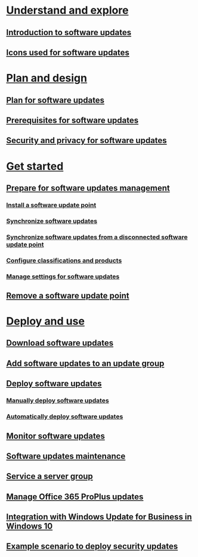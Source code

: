 # [Understand and explore](understand/software-updates-introduction.md)## [Introduction to software updates](understand/software-updates-introduction.md)## [Icons used for software updates](understand/software-updates-icons.md)
# [Plan and design](plan-design/plan-for-software-updates.md)
## [Plan for software updates](plan-design/plan-for-software-updates.md)## [Prerequisites for software updates](plan-design/prerequisites-for-software-updates.md)
## [Security and privacy for software updates](plan-design/security-and-privacy-for-software-updates.md)
# [Get started](get-started/prepare-for-software-updates-management.md)## [Prepare for software updates management](get-started/prepare-for-software-updates-management.md)### [Install a software update point](get-started/install-a-software-update-point.md)
### [Synchronize software updates](get-started/synchronize-software-updates.md)
### [Synchronize software updates from a disconnected software update point](get-started/synchronize-software-updates-disconnected.md)
### [Configure classifications and products](get-started/configure-classifications-and-products.md)
### [Manage settings for software updates](get-started/manage-settings-for-software-updates.md)
## [Remove a software update point](get-started/remove-a-software-update-point.md)
# [Deploy and use](deploy-use/deploy-software-updates.md)
## [Download software updates](deploy-use/download-software-updates.md)## [Add software updates to an update group](deploy-use/add-software-updates-to-an-update-group.md)
## [Deploy software updates](deploy-use/deploy-software-updates.md)
### [Manually deploy software updates](deploy-use/manually-deploy-software-updates.md)
### [Automatically deploy software updates](deploy-use/automatically-deploy-software-updates.md)
## [Monitor software updates](deploy-use/monitor-software-updates.md)
## [Software updates maintenance](deploy-use/software-updates-maintenance.md)
## [Service a server group](deploy-use/service-a-server-group.md)
## [Manage Office 365 ProPlus updates](deploy-use/manage-office-365-proplus-updates.md)
## [Integration with Windows Update for Business in Windows 10](deploy-use/integrate-windows-update-for-business-windows-10.md)
## [Example scenario to deploy security updates](deploy-use/example-scenario-deploy-monitor-monthly-security-updates.md)
